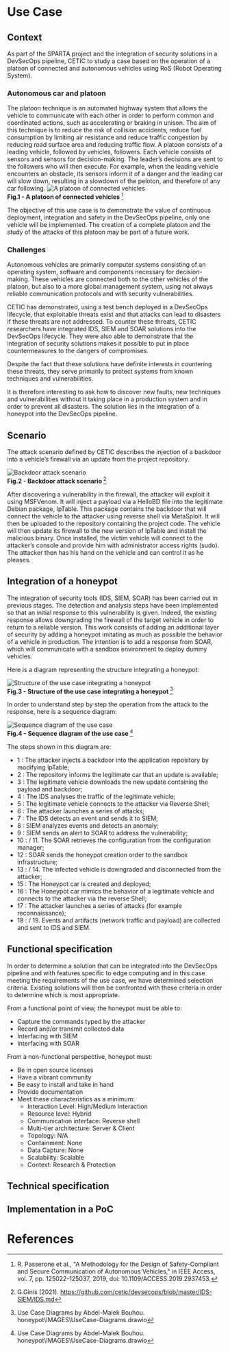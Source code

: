 # Use Case
## Context
As part of the SPARTA project and the integration of security solutions in a DevSecOps pipeline, CETIC to study a case based on the operation of a platoon of connected and autonomous vehicles using RoS (Robot Operating System).

### Autonomous car and platoon 
The platoon technique is an automated highway system that allows the vehicle to communicate with each other in order to perform common and coordinated actions, such as accelerating or braking in unison. The aim of this technique is to reduce the risk of collision accidents, reduce fuel consumption by limiting air resistance and reduce traffic congestion by reducing road surface area and reducing traffic flow.
A platoon consists of a leading vehicle, followed by vehicles, followers. Each vehicle consists of sensors and sensors for decision-making. The leader’s decisions are sent to the followers who will then execute. For example, when the leading vehicle encounters an obstacle, its sensors inform it of a danger and the leading car will slow down, resulting in a slowdown of the peloton, and therefore of any car following.
![A platoon of connected vehicles](/IMAGES/platoon-of-connected-vehicles.png)  
<b> Fig.1 - A platoon of connected vehicles </b> [^1]  

The objective of this use case is to demonstrate the value of continuous deployment, integration and safety in the DevSecOps pipeline, only one vehicle will be implemented.
The creation of a complete platoon and the study of the attacks of this platoon may be part of a future work.

### Challenges
Autonomous vehicles are primarily computer systems consisting of an operating system, software and components necessary for decision-making.
These vehicles are connected both to the other vehicles of the platoon, but also to a more global management system, using not always reliable communication protocols and with security vulnerabilities.

CETIC has demonstrated, using a test bench deployed in a DevSecOps lifecycle, that exploitable threats exist and that attacks can lead to disasters if these threats are not addressed.
To counter these threats, CETIC researchers have integrated IDS, SIEM and SOAR solutions into the DevSecOps lifecycle. They were also able to demonstrate that the integration of security solutions makes it possible to put in place countermeasures to the dangers of compromises.

Despite the fact that these solutions have definite interests in countering these threats, they serve primarily to protect systems from known techniques and vulnerabilities.

It is therefore interesting to ask how to discover new faults, new techniques and vulnerabilities without it taking place in a production system and in order to prevent all disasters. The solution lies in the integration of a honeypot into the DevSecOps pipeline.

## Scenario
The attack scenario defined by CETIC describes the injection of a backdoor into a vehicle’s firewall via an update from the project repository.

![Backdoor attack scenario ](/IMAGES/Backdoorpng.png)  
<b> Fig.2 - Backdoor attack scenario </b> [^2]  

After discovering a vulnerability in the firewall, the attacker will exploit it using MSFVenom. It will inject a payload via a HelloBD file into the legitimate Debian package, IpTable. This package contains the backdoor that will connect the vehicle to the attacker using reverse shell via MetaSploit. It will then be uploaded to the repository containing the project code.
The vehicle will then update its firewall to the new version of IpTable and install the malicious binary. Once installed, the victim vehicle will connect to the attacker’s console and provide him with administrator access rights (sudo).
The attacker then has his hand on the vehicle and can control it as he pleases.

## Integration of a honeypot

The integration of security tools (IDS, SIEM, SOAR) has been carried out in previous stages. The detection and analysis steps have been implemented so that an initial response to this vulnerability is given.
Indeed, the existing response allows downgrading the firewall of the target vehicle in order to return to a reliable version.
This work consists of adding an additional layer of security by adding a honeypot imitating as much as possible the behavior of a vehicle in production. The intention is to add a response from SOAR, which will communicate with a sandbox environment to deploy dummy vehicles.

Here is a diagram representing the structure integrating a honeypot:

![Structure of the use case integrating a honeypot](/IMAGES/UseCase-stucture.png)  
<b> Fig.3 - Structure of the use case integrating a honeypot </b> [^3]  

In order to understand step by step the operation from the attack to the response, here is a sequence diagram: 

![Sequence diagram of the use case](/IMAGES/UseCase-sequence.png)  
<b> Fig.4 - Sequence diagram of the use case </b> [^3]  

The steps shown in this diagram are:
- 1 : The attacker injects a backdoor into the application repository by modifying IpTable;
- 2 : The repository informs the legitimate car that an update is available;
- 3 : The legitimate vehicle downloads the new update containing the payload and backdoor;
- 4 : The IDS analyses the traffic of the legitimate vehicle;
- 5 : The legitimate vehicle connects to the attacker via Reverse Shell;
- 6 : The attacker launches a series of attacks;
- 7 : The IDS detects an event and sends it to SIEM;
- 8 : SIEM analyzes events and detects an anomaly;
- 9 : SIEM sends an alert to SOAR to address the vulnerability;
- 10 : / 11. The SOAR retrieves the configuration from the configuration manager;
- 12 : SOAR sends the honeypot creation order to the sandbox infrastructure;
- 13 : / 14. The infected vehicle is downgraded and disconnected from the attacker;
- 15 : The Honeypot car is created and deployed;
- 16 : The Honeypot car mimics the behavior of a legitimate vehicle and connects to the attacker via the reverse Shell;
- 17 : The attacker launches a series of attacks (for example reconnaissance);
- 18 : / 19. Events and artifacts (network traffic and payload) are collected and sent to IDS and SIEM.

## Functional specification

In order to determine a solution that can be integrated into the DevSecOps pipeline and with features specific to edge computing and in this case meeting the requirements of the use case, we have determined selection criteria.
Existing solutions will then be confronted with these criteria in order to determine which is most appropriate.

From a functional point of view, the honeypot must be able to:
* Capture the commands typed by the attacker
* Record and/or transmit collected data
* Interfacing with SIEM
* Interfacing with SOAR

From a non-functional perspective, honeypot must:
* Be in open source licenses
* Have a vibrant community
* Be easy to install and take in hand
* Provide documentation
* Meet these characteristics as a minimum:
    * Interaction Level: High/Medium Interaction
    * Resource level: Hybrid
    * Communication interface: Reverse shell
    * Multi-tier architecture: Server & Client
    * Topology: N/A
    * Containment: None
    * Data Capture: None
    * Scalability: Scalable
    * Context: Research & Protection


## Technical specification

## Implementation in a PoC


# References 
[^1]: R. Passerone et al., "A Methodology for the Design of Safety-Compliant and Secure Communication of Autonomous Vehicles," in IEEE Access, vol. 7, pp. 125022-125037, 2019, doi: 10.1109/ACCESS.2019.2937453.
[^2]: G.Ginis (2021). https://github.com/cetic/devsecops/blob/master/IDS-SIEM/IDS.md
[^3]: Use Case Diagrams by Abdel-Malek Bouhou. honeypot\IMAGES\UseCase-Diagrams.drawio